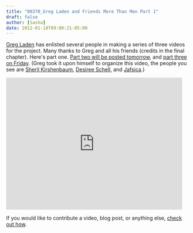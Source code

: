 ```yaml
---
title: "00370_Greg Laden and Friends More Than Men Part 1"
draft: false
author: [Sasha]
date: 2012-01-18T09:00:21-05:00
---
```


[Greg Laden](http://scienceblogs.com/gregladen/) has enlisted several people in making a series of three videos for the project. Many thanks to Greg and all his friends (credits in the final chapter). Here's part one. [Part two will be posted tomorrow](http://www.morethanmen.org/2012/01/19/greg-laden-and-friends-more-than-men-part-2/), and [part three on Friday](http://www.morethanmen.org/2012/01/20/greg-laden-and-friends-more-than-men-part-3/). (Greg took it upon himself to organize this video, the people you see are [Sheril Kirshenbaum](http://sherilkirshenbaum.com/), [Desiree Schell](http://www.skeptic.com/i-am-a-skeptic/Desiree-Schell.html), and [Jafsica](http://www.jafsica.com/).)

<iframe src="http://www.youtube.com/embed/Ri-kT-GR8ns?rel=0" frameborder="0" width="480" height="360"></iframe>

If you would like to contribute a video, blog post, or anything else, [check out how](http://www.morethanmen.org/contribute/).